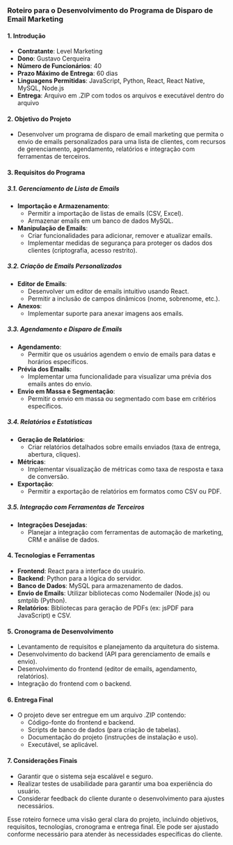 ### Roteiro para o Desenvolvimento do Programa de Disparo de Email Marketing

#### 1. **Introdução**
   - **Contratante**: Level Marketing
   - **Dono**: Gustavo Cerqueira
   - **Número de Funcionários**: 40
   - **Prazo Máximo de Entrega**: 60 dias
   - **Linguagens Permitidas**: JavaScript, Python, React, React Native, MySQL, Node.js
   - **Entrega**: Arquivo em .ZIP com todos os arquivos e executável dentro do arquivo

#### 2. **Objetivo do Projeto**
   - Desenvolver um programa de disparo de email marketing que permita o envio de emails personalizados para uma lista de clientes, com recursos de gerenciamento, agendamento, relatórios e integração com ferramentas de terceiros.

#### 3. **Requisitos do Programa**

##### 3.1. **Gerenciamento de Lista de Emails**
   - **Importação e Armazenamento**:
     - Permitir a importação de listas de emails (CSV, Excel).
     - Armazenar emails em um banco de dados MySQL.
   - **Manipulação de Emails**:
     - Criar funcionalidades para adicionar, remover e atualizar emails.
     - Implementar medidas de segurança para proteger os dados dos clientes (criptografia, acesso restrito).

##### 3.2. **Criação de Emails Personalizados**
   - **Editor de Emails**:
     - Desenvolver um editor de emails intuitivo usando React.
     - Permitir a inclusão de campos dinâmicos (nome, sobrenome, etc.).
   - **Anexos**:
     - Implementar suporte para anexar imagens aos emails.

##### 3.3. **Agendamento e Disparo de Emails**
   - **Agendamento**:
     - Permitir que os usuários agendem o envio de emails para datas e horários específicos.
   - **Prévia dos Emails**:
     - Implementar uma funcionalidade para visualizar uma prévia dos emails antes do envio.
   - **Envio em Massa e Segmentação**:
     - Permitir o envio em massa ou segmentado com base em critérios específicos.

##### 3.4. **Relatórios e Estatísticas**
   - **Geração de Relatórios**:
     - Criar relatórios detalhados sobre emails enviados (taxa de entrega, abertura, cliques).
   - **Métricas**:
     - Implementar visualização de métricas como taxa de resposta e taxa de conversão.
   - **Exportação**:
     - Permitir a exportação de relatórios em formatos como CSV ou PDF.

##### 3.5. **Integração com Ferramentas de Terceiros**
   - **Integrações Desejadas**:
     - Planejar a integração com ferramentas de automação de marketing, CRM e análise de dados.

#### 4. **Tecnologias e Ferramentas**
   - **Frontend**: React para a interface do usuário.
   - **Backend**: Python para a lógica do servidor.
   - **Banco de Dados**: MySQL para armazenamento de dados.
   - **Envio de Emails**: Utilizar bibliotecas como Nodemailer (Node.js) ou smtplib (Python).
   - **Relatórios**: Bibliotecas para geração de PDFs (ex: jsPDF para JavaScript) e CSV.

#### 5. **Cronograma de Desenvolvimento**
   - Levantamento de requisitos e planejamento da arquitetura do sistema.
   - Desenvolvimento do backend (API para gerenciamento de emails e envio).
   - Desenvolvimento do frontend (editor de emails, agendamento, relatórios).
   - Integração do frontend com o backend.


#### 6. **Entrega Final**
   - O projeto deve ser entregue em um arquivo .ZIP contendo:
     - Código-fonte do frontend e backend.
     - Scripts de banco de dados (para criação de tabelas).
     - Documentação do projeto (instruções de instalação e uso).
     - Executável, se aplicável.

#### 7. **Considerações Finais**
   - Garantir que o sistema seja escalável e seguro.
   - Realizar testes de usabilidade para garantir uma boa experiência do usuário.
   - Considerar feedback do cliente durante o desenvolvimento para ajustes necessários.

Esse roteiro fornece uma visão geral clara do projeto, incluindo objetivos, requisitos, tecnologias, cronograma e entrega final. Ele pode ser ajustado conforme necessário para atender às necessidades específicas do cliente.